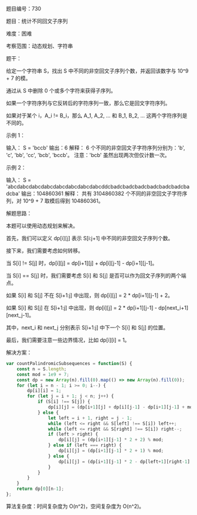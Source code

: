 题目编号：730

题目：统计不同回文子序列

难度：困难

考察范围：动态规划、字符串

题干：

给定一个字符串 S，找出 S 中不同的非空回文子序列个数，并返回该数字与 10^9 + 7 的模。

通过从 S 中删除 0 个或多个字符来获得子序列。

如果一个字符序列与它反转后的字符序列一致，那么它是回文字符序列。

如果对于某个 i，A_i != B_i，那么 A_1, A_2, ... 和 B_1, B_2, ... 这两个字符序列是不同的。

示例 1：

输入：
S = 'bccb'
输出：6
解释：
6 个不同的非空回文子字符序列分别为：'b', 'c', 'bb', 'cc', 'bcb', 'bccb'。
注意：'bcb' 虽然出现两次但仅计数一次。

示例 2：

输入：
S = 'abcdabcdabcdabcdabcdabcdabcdabcddcbadcbadcbadcbadcbadcbadcbadcba'
输出：104860361
解释：
共有 3104860382 个不同的非空回文子字符序列，对 10^9 + 7 取模后得到 104860361。

解题思路：

本题可以使用动态规划来解决。

首先，我们可以定义 dp[i][j] 表示 S[i:j+1] 中不同的非空回文子序列个数。

接下来，我们需要考虑如何转移。

当 S[i] != S[j] 时，dp[i][j] = dp[i+1][j] + dp[i][j-1] - dp[i+1][j-1]。

当 S[i] == S[j] 时，我们需要考虑 S[i] 和 S[j] 是否可以作为回文子序列的两个端点。

如果 S[i] 和 S[j] 不在 S[i+1:j] 中出现，则 dp[i][j] = 2 * dp[i+1][j-1] + 2。

如果 S[i] 和 S[j] 在 S[i+1:j] 中出现，则 dp[i][j] = 2 * dp[i+1][j-1] - dp[next_i+1][next_j-1]。

其中，next_i 和 next_j 分别表示 S[i+1:j] 中下一个 S[i] 和 S[j] 的位置。

最后，我们需要注意一些边界情况，比如 dp[i][i] = 1。

解决方案：

```javascript
var countPalindromicSubsequences = function(S) {
    const n = S.length;
    const mod = 1e9 + 7;
    const dp = new Array(n).fill(0).map(() => new Array(n).fill(0));
    for (let i = n - 1; i >= 0; i--) {
        dp[i][i] = 1;
        for (let j = i + 1; j < n; j++) {
            if (S[i] !== S[j]) {
                dp[i][j] = (dp[i+1][j] + dp[i][j-1] - dp[i+1][j-1] + mod) % mod;
            } else {
                let left = i + 1, right = j - 1;
                while (left <= right && S[left] !== S[i]) left++;
                while (left <= right && S[right] !== S[i]) right--;
                if (left > right) {
                    dp[i][j] = (dp[i+1][j-1] * 2 + 2) % mod;
                } else if (left === right) {
                    dp[i][j] = (dp[i+1][j-1] * 2 + 1) % mod;
                } else {
                    dp[i][j] = (dp[i+1][j-1] * 2 - dp[left+1][right-1] + mod) % mod;
                }
            }
        }
    }
    return dp[0][n-1];
};
```

算法复杂度：时间复杂度为 O(n^2)，空间复杂度为 O(n^2)。